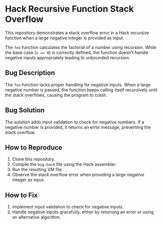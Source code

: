 # Hack Recursive Function Stack Overflow

This repository demonstrates a stack overflow error in a Hack recursive function when a large negative integer is provided as input.

The `foo` function calculates the factorial of a number using recursion.  While the base case (`x == 0`) is correctly defined, the function doesn't handle negative inputs appropriately leading to unbounded recursion.

## Bug Description
The `foo` function lacks proper handling for negative inputs. When a large negative number is passed, the function keeps calling itself recursively until the stack overflows, causing the program to crash.

## Bug Solution
The solution adds input validation to check for negative numbers. If a negative number is provided, it returns an error message, preventing the stack overflow.

## How to Reproduce
1. Clone this repository.
2. Compile the `bug.hack` file using the Hack assembler.
3. Run the resulting VM file.
4. Observe the stack overflow error when providing a large negative integer as input.

## How to Fix
1. Implement input validation to check for negative inputs.
2. Handle negative inputs gracefully, either by returning an error or using an alternative algorithm.